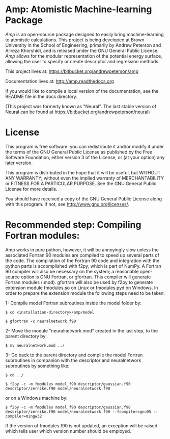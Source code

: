 # Amp: Atomistic Machine-learning Package #


*Amp* is an open-source package designed to easily bring machine-learning to atomistic calculations. This project is being developed at Brown University in the School of Engineering, primarily by Andrew Peterson and Alireza Khorshidi, and is released under the GNU General Public License.  *Amp* allows for the modular representation of the potential energy surface, allowing the user to specify or create descriptor and regression methods.

This project lives at:
https://bitbucket.org/andrewpeterson/amp

Documentation lives at:
http://amp.readthedocs.org

If you would like to compile a local version of the documentation, see the README file in the docs directory.

(This project was formerly known as "Neural". The last stable version of Neural can be found at https://bitbucket.org/andrewpeterson/neural)


License
=======

 This program is free software: you can redistribute it and/or modify
 it under the terms of the GNU General Public License as published by
 the Free Software Foundation, either version 3 of the License, or
 (at your option) any later version.

 This program is distributed in the hope that it will be useful,
 but WITHOUT ANY WARRANTY; without even the implied warranty of
 MERCHANTABILITY or FITNESS FOR A PARTICULAR PURPOSE.  See the
 GNU General Public License for more details.

 You should have received a copy of the GNU General Public License
 along with this program.  If not, see <http://www.gnu.org/licenses/>.


Recommended step: Compiling Fortran modules:
============================================

Amp works in pure python, however, it will be annoyingly slow unless
the associated Fortran 90 modules are compiled to speed up
several parts of the code. The compilation of the Fortran 90 code
and integration with the python parts is accomplished with f2py,
which is part of NumPy. A Fortran 90 compiler will also be necessary
on the system; a reasonable open-source option is GNU Fortran, or
gfortran. This compiler will generate Fortran modules (.mod).
gfortran will also be used by f2py to generate extension module
fmodules.so on Linux or fmodules.pyd on Windows. In order to
prepare the extension module the following steps need to be taken:

1- Compile model Fortran subroutines inside the model folder by:

    $ cd <installation-directory>/amp/model

    $ gfortran -c neuralnetwork.f90


2- Move the module "neuralnetwork.mod" created in the last step, to the parent directory
by:


    $ mv neuralnetwork.mod ../


3- Go back to the parent directory and compile the model Fortran subroutines in companion with the descriptor and neuralnetwork subroutines by something like:

    $ cd ../

    $ f2py -c -m fmodules model.f90 descriptor/gaussian.f90 descriptor/zernike.f90 model/neuralnetwork.f90

or on a Windows machine by:

    $ f2py -c -m fmodules model.f90 descriptor/gaussian.f90 descriptor/zernike.f90 model/neuralnetwork.f90 --fcompiler=gnu95 --compiler=mingw32

If the version of fmodules.f90 is not updated, an exception
will be raised which tells user which version number should be
employed.
